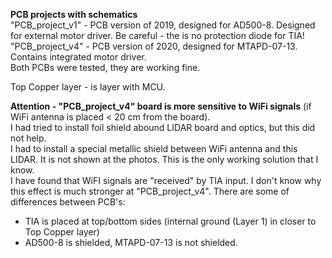 **PCB projects with schematics**  
"PCB_project_v1" - PCB version of 2019, designed for AD500-8. Designed for external motor driver. Be careful - the is no protection diode for TIA!  
"PCB_project_v4" - PCB version of 2020, designed for MTAPD-07-13. Contains integrated motor driver.  
Both PCBs were tested, they are working fine.  
  
Top Copper layer - is layer with MCU.  
  
**Attention - "PCB_project_v4" board is more sensitive to WiFi signals** (if WiFi antenna is placed < 20 cm from the board).  
I had tried to install foil shield abound LIDAR board and optics, but this did not help.  
I had to install a special metallic shield between WiFi antenna and this LIDAR. It is not shown at the photos.  This is the only working solution that I know.  
I have found that WiFI signals are "received" by TIA input. I don't know why this effect is much stronger at "PCB_project_v4".
There are some of differences between PCB's: 
* TIA is placed at top/bottom sides (internal ground (Layer 1) in closer to Top Copper layer)
* AD500-8 is shielded, MTAPD-07-13 is not shielded.
